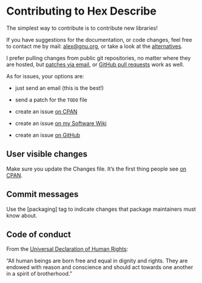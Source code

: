 # Contributing to Hex Describe

The simplest way to contribute is to contribute new libraries!

If you have suggestions for the documentation, or code changes, feel
free to contact me by mail: [alex@gnu.org](mailto:alex@gnu.org), or
take a look at the
[alternatives](https://alexschroeder.ch/wiki/Contact).

I prefer pulling changes from public git repositories, no matter where
they are hosted, but [patches via email](https://git-send-email.io/),
or [GitHub pull requests](https://github.com/kensanata/hex-describe)
work as well.

As for issues, your options are:

* just send an email (this is the best!)

* send a patch for the `TODO` file

* create an issue [on CPAN](https://rt.cpan.org/Public/Dist/Display.html?Name=Game-HexDescribe)

* create an issue [on my Software Wiki](https://alexschroeder.ch/software/Text_Mapper)

* create an issue [on GitHub](https://github.com/kensanata/hex-describe/issues)

## User visible changes

Make sure you update the Changes file. It’s the first thing people see
[on CPAN](https://metacpan.org/dist/Game-HexDescribe).

## Commit messages

Use the [packaging] tag to indicate changes that package maintainers
must know about.

## Code of conduct

From the [Universal Declaration of Human
Rights](https://www.un.org/en/about-us/universal-declaration-of-human-rights):

“All human beings are born free and equal in dignity and rights. They
are endowed with reason and conscience and should act towards one
another in a spirit of brotherhood.”

